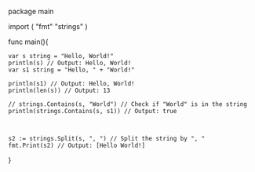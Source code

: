 package main

import (
	"fmt"
	"strings"
)


func main(){

	var s string = "Hello, World!"
	println(s) // Output: Hello, World!
	var s1 string = "Hello, " + "World!"

	println(s1) // Output: Hello, World!
	println(len(s)) // Output: 13

	// strings.Contains(s, "World") // Check if "World" is in the string
	println(strings.Contains(s, s1)) // Output: true

	

	s2 := strings.Split(s, ", ") // Split the string by ", "
	fmt.Print(s2) // Output: [Hello World!]
}